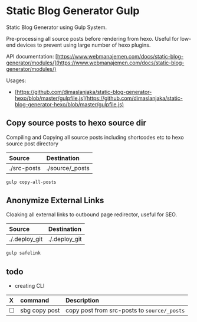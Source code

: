 # Static Blog Generator Gulp

Static Blog Generator using Gulp System.

Pre-processing all source posts before rendering from hexo. Useful for low-end devices to prevent using large number of hexo plugins.

API documentation: [https://www.webmanajemen.com/docs/static-blog-generator/modules/](https://www.webmanajemen.com/docs/static-blog-generator/modules/)

Usages:
  - [https://github.com/dimaslanjaka/static-blog-generator-hexo/blob/master/gulpfile.js](https://github.com/dimaslanjaka/static-blog-generator-hexo/blob/master/gulpfile.js)

## Copy source posts to hexo source dir
Compiling and Copying all source posts including shortcodes etc to hexo source post directory

| Source | Destination |
| :--- | :--- |
| ./src-posts | ./source/_posts |

```bash
gulp copy-all-posts
```

## Anonymize External Links
Cloaking all external links to outbound page redirector, useful for SEO.

| Source | Destination |
| :--- | :--- |
| ./.deploy_git | ./.deploy_git |

```bash
gulp safelink
```

## todo

- creating CLI

| X | command | Description |
| :--- | :--- | :--- |
| &#9744; | sbg copy post | copy post from src-posts to `source/_posts` |

<!--
Checkboxed inside markdown table
| Unchecked | Checked |
| --------- | ------- |
| &#9744;   | &#9745; |
-->
